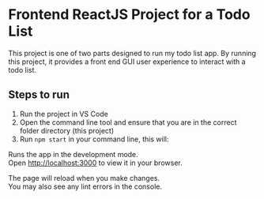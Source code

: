 # Frontend ReactJS Project for a Todo List

This project is one of two parts designed to run my todo list app.
By running this project, it provides a front end GUI user experience to interact with a todo list.

## Steps to run
1) Run the project in VS Code
2) Open the command line tool and ensure that you are in the correct folder directory (this project)
3) Run `npm start` in your command line, this will:

Runs the app in the development mode.\
Open [http://localhost:3000](http://localhost:3000) to view it in your browser.

The page will reload when you make changes.\
You may also see any lint errors in the console.



